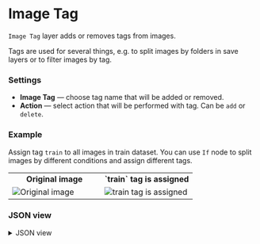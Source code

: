 # Image Tag

`Image Tag` layer adds or removes tags from images.

Tags are used for several things, e.g. to split images by folders in save layers or to filter images by tag.

### Settings

- **Image Tag** — choose tag name that will be added or removed.
- **Action** — select action that will be performed with tag. Can be `add` or `delete`.

### Example

Assign tag `train` to all images in train dataset. You can use `If` node to split images by different conditions and assign different tags.

<table>
<tr>
<td style="text-align:center; width:50%"><strong>Original image</strong></td>
<td style="text-align:center; width:50%"><strong>`train` tag is assigned</strong></td>
</tr>
<tr>
<td> <img src="https://github.com/supervisely-ecosystem/ml-nodes/assets/79905215/c4cad73d-2bde-4d4f-858b-f5c1144ca4ff" alt="Original image" /> </td>
<td> <img src="https://github.com/supervisely-ecosystem/ml-nodes/assets/79905215/48856f8d-0874-4385-8f62-7b116bb3ae79" alt="train tag is assigned" /> </td>
</tr>
</table>

### JSON view

<details>
<summary>JSON view</summary>
<pre>
{
  "action": "image_tag",
  "src": ["$images_project_1"],
  "dst": "$image_tag_2",
  "settings": {
    "tag": "train",
    "action": "add"
  }
}
</pre>
</details>
